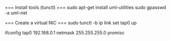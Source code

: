 === Install tools (tunctl) ===
sudo apt-get install uml-utilities
sudo gpasswd -a <username> uml-net

=== Create a virtual NIC ===
sudo tunctl -b
ip link set tap0 up

ifconfig tap0 192.168.0.1  netmask 255.255.255.0 promisc

